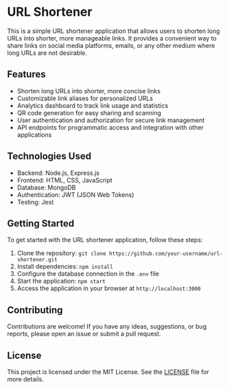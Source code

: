 
# URL Shortener

This is a simple URL shortener application that allows users to shorten long URLs into shorter, more manageable links. It provides a convenient way to share links on social media platforms, emails, or any other medium where long URLs are not desirable.

## Features

- Shorten long URLs into shorter, more concise links
- Customizable link aliases for personalized URLs
- Analytics dashboard to track link usage and statistics
- QR code generation for easy sharing and scanning
- User authentication and authorization for secure link management
- API endpoints for programmatic access and integration with other applications

## Technologies Used

- Backend: Node.js, Express.js
- Frontend: HTML, CSS, JavaScript
- Database: MongoDB
- Authentication: JWT (JSON Web Tokens)
- Testing: Jest

## Getting Started

To get started with the URL shortener application, follow these steps:

1. Clone the repository: `git clone https://github.com/your-username/url-shortener.git`
2. Install dependencies: `npm install`
3. Configure the database connection in the `.env` file
4. Start the application: `npm start`
5. Access the application in your browser at `http://localhost:3000`

## Contributing

Contributions are welcome! If you have any ideas, suggestions, or bug reports, please open an issue or submit a pull request.

## License

This project is licensed under the MIT License. See the [LICENSE](LICENSE) file for more details.